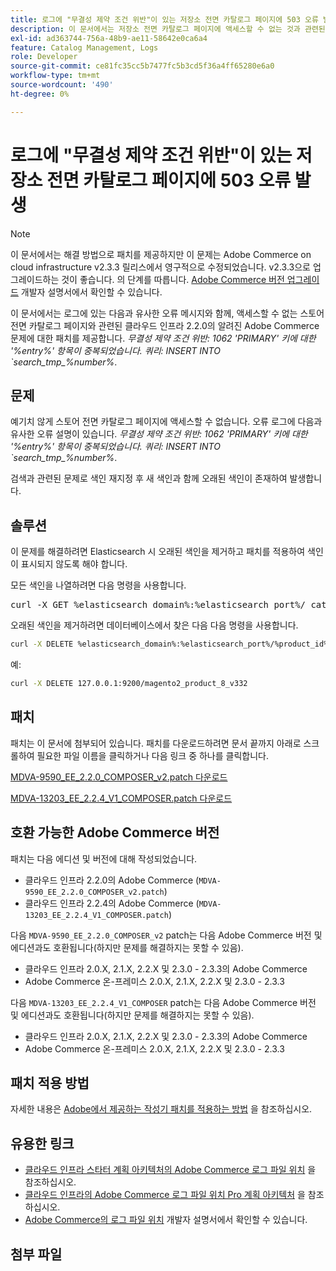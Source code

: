 ```yaml
---
title: 로그에 "무결성 제약 조건 위반"이 있는 저장소 전면 카탈로그 페이지에 503 오류 발생
description: 이 문서에서는 저장소 전면 카탈로그 페이지에 액세스할 수 없는 것과 관련된 클라우드 인프라 2.2.0의 알려진 Adobe Commerce 문제에 대한 패치를 제공합니다.
exl-id: ad363744-756a-48b9-ae11-58642e0ca6a4
feature: Catalog Management, Logs
role: Developer
source-git-commit: ce81fc35cc5b7477fc5b3cd5f36a4ff65280e6a0
workflow-type: tm+mt
source-wordcount: '490'
ht-degree: 0%

---
```


# 로그에 &quot;무결성 제약 조건 위반&quot;이 있는 저장소 전면 카탈로그 페이지에 503 오류 발생

>[!NOTE]
>
>이 문서에서는 해결 방법으로 패치를 제공하지만 이 문제는 Adobe Commerce on cloud infrastructure v2.3.3 릴리스에서 영구적으로 수정되었습니다. v2.3.3으로 업그레이드하는 것이 좋습니다. 의 단계를 따릅니다. [Adobe Commerce 버전 업그레이드](https://devdocs.magento.com/cloud/project/project-upgrade.html) 개발자 설명서에서 확인할 수 있습니다.

이 문서에서는 로그에 있는 다음과 유사한 오류 메시지와 함께, 액세스할 수 없는 스토어 전면 카탈로그 페이지와 관련된 클라우드 인프라 2.2.0의 알려진 Adobe Commerce 문제에 대한 패치를 제공합니다. *무결성 제약 조건 위반: 1062 &#39;PRIMARY&#39; 키에 대한 &#39;%entry%&#39; 항목이 중복되었습니다. 쿼리: INSERT INTO \`search\_tmp\_%number%*.

## 문제

예기치 않게 스토어 전면 카탈로그 페이지에 액세스할 수 없습니다. 오류 로그에 다음과 유사한 오류 설명이 있습니다. *무결성 제약 조건 위반: 1062 &#39;PRIMARY&#39; 키에 대한 &#39;%entry%&#39; 항목이 중복되었습니다. 쿼리: INSERT INTO \`search\_tmp\_%number%*.

검색과 관련된 문제로 색인 재지정 후 새 색인과 함께 오래된 색인이 존재하여 발생합니다.

## 솔루션

이 문제를 해결하려면 Elasticsearch 시 오래된 색인을 제거하고 패치를 적용하여 색인이 표시되지 않도록 해야 합니다.

모든 색인을 나열하려면 다음 명령을 사용합니다.

<pre>curl -X GET %elasticsearch_domain%:%elasticsearch_port%/_cat/indexes</pre>

오래된 색인을 제거하려면 데이터베이스에서 찾은 다음 다음 명령을 사용합니다.

```bash
curl -X DELETE %elasticsearch_domain%:%elasticsearch_port%/%product_id%_v%outdated_version%
```

예:

```bash
curl -X DELETE 127.0.0.1:9200/magento2_product_8_v332
```

## 패치

패치는 이 문서에 첨부되어 있습니다. 패치를 다운로드하려면 문서 끝까지 아래로 스크롤하여 필요한 파일 이름을 클릭하거나 다음 링크 중 하나를 클릭합니다.

[MDVA-9590\_EE\_2.2.0\_COMPOSER\_v2.patch 다운로드](assets/MDVA-9590_EE_2.2.0_COMPOSER_v2.patch.zip)

[MDVA-13203\_EE\_2.2.4\_V1\_COMPOSER.patch 다운로드](assets/MDVA-13203_EE_2.2.4_V1_COMPOSER.patch.zip)

## 호환 가능한 Adobe Commerce 버전

패치는 다음 에디션 및 버전에 대해 작성되었습니다.

* 클라우드 인프라 2.2.0의 Adobe Commerce (`MDVA-9590_EE_2.2.0_COMPOSER_v2.patch`)
* 클라우드 인프라 2.2.4의 Adobe Commerce (`MDVA-13203_EE_2.2.4_V1_COMPOSER.patch`)

다음 `MDVA-9590_EE_2.2.0_COMPOSER_v2` patch는 다음 Adobe Commerce 버전 및 에디션과도 호환됩니다(하지만 문제를 해결하지는 못할 수 있음).

* 클라우드 인프라 2.0.X, 2.1.X, 2.2.X 및 2.3.0 - 2.3.3의 Adobe Commerce
* Adobe Commerce 온-프레미스 2.0.X, 2.1.X, 2.2.X 및 2.3.0 - 2.3.3

다음 `MDVA-13203_EE_2.2.4_V1_COMPOSER` patch는 다음 Adobe Commerce 버전 및 에디션과도 호환됩니다(하지만 문제를 해결하지는 못할 수 있음).

* 클라우드 인프라 2.0.X, 2.1.X, 2.2.X 및 2.3.0 - 2.3.3의 Adobe Commerce
* Adobe Commerce 온-프레미스 2.0.X, 2.1.X, 2.2.X 및 2.3.0 - 2.3.3

## 패치 적용 방법

자세한 내용은 [Adobe에서 제공하는 작성기 패치를 적용하는 방법](/help/how-to/general/how-to-apply-a-composer-patch-provided-by-magento.md) 을 참조하십시오.

## 유용한 링크

* [클라우드 인프라 스타터 계획 아키텍처의 Adobe Commerce 로그 파일 위치](/help/how-to/general/log-locations-directories-for-starter-plan.md) 을 참조하십시오.
* [클라우드 인프라의 Adobe Commerce 로그 파일 위치 Pro 계획 아키텍처](/help/how-to/general/log-locations-directories-for-pro-plan-integration-staging-production.md) 을 참조하십시오.
* [Adobe Commerce의 로그 파일 위치](https://devdocs.magento.com/guides/v2.3/cloud/trouble/environments-logs.html) 개발자 설명서에서 확인할 수 있습니다.

## 첨부 파일
